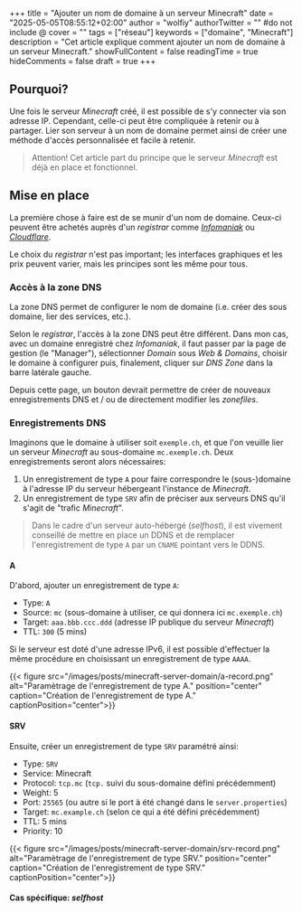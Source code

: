 +++
title = "Ajouter un nom de domaine à un serveur Minecraft"
date = "2025-05-05T08:55:12+02:00"
author = "wolfiy"
authorTwitter = "" #do not include @
cover = ""
tags = ["réseau"]
keywords = ["domaine", "Minecraft"]
description = "Cet article explique comment ajouter un nom de domaine à un serveur Minecraft."
showFullContent = false
readingTime = true
hideComments = false
draft = true
+++

## Pourquoi?

Une fois le serveur *Minecraft* créé, il est possible de s'y connecter via son adresse IP. Cependant, celle-ci peut être compliquée à retenir ou à partager. Lier son serveur à un nom de domaine permet ainsi de créer une méthode d'accès personnalisée et facile à retenir.

> Attention! Cet article part du principe que le serveur *Minecraft* est déjà en place et fonctionnel.

## Mise en place

La première chose à faire est de se munir d'un nom de domaine. Ceux-ci peuvent être achetés auprès d'un *registrar* comme *[Infomaniak](https://www.infomaniak.com/en/domains)* ou *[Cloudflare](https://www.cloudflare.com/products/registrar/)*.

Le choix du *registrar* n'est pas important; les interfaces graphiques et les prix peuvent varier, mais les principes sont les même pour tous.

### Accès à la zone DNS

La zone DNS permet de configurer le nom de domaine (i.e. créer des sous domaine, lier des services, etc.).

Selon le *registrar*, l'accès à la zone DNS peut être différent. Dans mon cas, avec un domaine enregistré chez *Infomaniak*, il faut passer par la page de gestion (le "Manager"), sélectionner *Domain* sous *Web & Domains*, choisir le domaine à configurer puis, finalement, cliquer sur *DNS Zone* dans la barre latérale gauche.

Depuis cette page, un bouton devrait permettre de créer de nouveaux enregistrements DNS et / ou de directement modifier les *zonefiles*.

### Enregistrements DNS

Imaginons que le domaine à utiliser soit `exemple.ch`, et que l'on veuille lier un serveur *Minecraft* au sous-domaine `mc.exemple.ch`. Deux enregistrements seront alors nécessaires:

1. Un enregistrement de type `A` pour faire correspondre le (sous-)domaine à l'adresse IP du serveur hébergeant l'instance de *Minecraft*.
2. Un enregistrement de type `SRV` afin de préciser aux serveurs DNS qu'il s'agit de "trafic *Minecraft*".

> Dans le cadre d'un serveur auto-hébergé (*selfhost*), il est vivement conseillé de mettre en place un DDNS et de remplacer l'enregistrement de type `A` par un `CNAME` pointant vers le DDNS.

#### A

D'abord, ajouter un enregistrement de type `A`:

- Type: `A`
- Source: `mc` (sous-domaine à utiliser, ce qui donnera ici `mc.exemple.ch`)
- Target: `aaa.bbb.ccc.ddd` (adresse IP publique du serveur *Minecraft*)
- TTL: `300` (5 mins)

Si le serveur est doté d'une adresse IPv6, il est possible d'effectuer la même procédure en choisissant un enregistrement de type `AAAA`.

{{< figure src="/images/posts/minecraft-server-domain/a-record.png" alt="Paramètrage de l'enregistrement de type A." position="center" caption="Création de l'enregistrement de type A." captionPosition="center">}}

#### SRV

Ensuite, créer un enregistrement de type `SRV` paramétré ainsi:

- Type: `SRV`
- Service: Minecraft
- Protocol: `tcp.mc` (`tcp.` suivi du sous-domaine défini précédemment)
- Weight: 5
- Port: `25565` (ou autre si le port à été changé dans le `server.properties`)
- Target: `mc.example.ch` (selon ce qui a été défini précédemment)
- TTL: 5 mins
- Priority: 10

{{< figure src="/images/posts/minecraft-server-domain/srv-record.png" alt="Paramètrage de l'enregistrement de type SRV." position="center" caption="Création de l'enregistrement de type SRV." captionPosition="center">}}

#### Cas spécifique: *selfhost*
